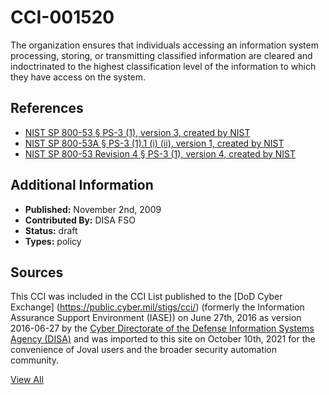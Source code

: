 # CCI-001520

The organization ensures that individuals accessing an information system processing, storing, or transmitting classified information are cleared and indoctrinated to the highest classification level of the information to which they have access on the system.

## References ##

* [NIST SP 800-53 § PS-3 (1), version 3, created by NIST](http://csrc.nist.gov/publications/PubsSPs.html)
* [NIST SP 800-53A § PS-3 (1).1 (i) (ii), version 1, created by NIST](http://csrc.nist.gov/publications/PubsSPs.html)
* [NIST SP 800-53 Revision 4 § PS-3 (1), version 4, created by NIST](http://csrc.nist.gov/publications/PubsSPs.html)


## Additional Information ##

* **Published:** November 2nd, 2009
* **Contributed By:** DISA FSO
* **Status:** draft
* **Types:** policy

## Sources ##

This CCI was included in the CCI List published to the [DoD Cyber Exchange]
(https://public.cyber.mil/stigs/cci/) (formerly the Information Assurance Support Environment
(IASE)) on June 27th, 2016 as version 2016-06-27 by the [Cyber Directorate of the Defense 
Information Systems Agency (DISA)](https://public.cyber.mil/about-cyber/) and was imported to 
this site on October 10th, 2021 for the convenience of Joval users and the broader security automation community.

[View All](../README.md)
